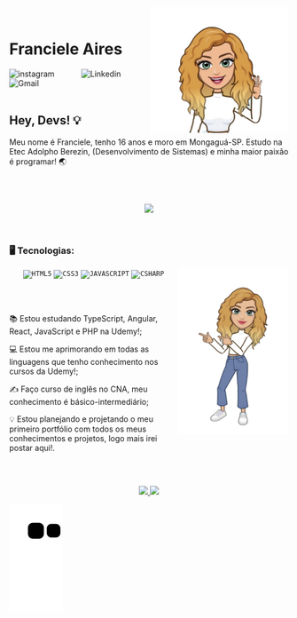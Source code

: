 
 <img align="right" width="250px" style="margin-top:-20px" src="https://github.com/FrancieleAires/FrancieleAires/blob/main/MicrosoftTeams-image__2_-removebg-preview%20(1).png?raw=true">


<div display="inline-block">
 
 <h1 align="left">Franciele Aires</h1>
 
 <a href="https://www.instagram.com/frann.aiires/?hl=pt-br">
    <img align="left" width="130px" src="https://img.shields.io/badge/Instagram-E4405F?style=for-the-badge&logo=instagram&logoColor=white" alt="instagram" style="vertical-align:top;">
  </a> 
  <a href="https://www.linkedin.com/in/fran-aires/">
    <img align="left" width="120px" src="https://img.shields.io/badge/LinkedIn-0077B5?style=for-the-badge&logo=linkedin&logoColor=white" alt="Linkedin" style="vertical-align:top;">
  </a>
 <a href="https://mail.google.com/mail/u/f.aires2016@gmail.com">
    <img align="left" width="100px" src="https://img.shields.io/badge/Gmail-D14836?style=for-the-badge&logo=gmail&logoColor=white" alt="Gmail" style="vertical-align:top;">
  </a>
 
 
 <br>
 <br>
 <br>
 
 ## Hey, Devs! 💡
 
 Meu nome é Franciele, tenho 16 anos e moro em Mongaguá-SP. Estudo na Etec Adolpho Berezin, (Desenvolvimento de Sistemas) e minha maior paixão é programar!  🌏
 
 <br>
 <br>

 <p align="center">
  <img src="https://media.giphy.com/media/eGlWh8b2oDeSuFjGM6/giphy.gif" width="400">
</p>
<br>
 
 ### 🖥️ Tecnologias: 
  <p align="center">
<img width="200px" align="right" src="https://github.com/FrancieleAires/FrancieleAires/blob/main/MicrosoftTeams-image__1_-removebg-preview.png?raw=true">
<code><img width="40px" src="https://cdn.jsdelivr.net/gh/devicons/devicon/icons/html5/html5-original-wordmark.svg" title = "HTML5"/></code>
<code><img width="40px" src="https://cdn.jsdelivr.net/gh/devicons/devicon/icons/css3/css3-original-wordmark.svg" title = "CSS3"/></code>
<code><img width="40px" src="https://cdn.jsdelivr.net/gh/devicons/devicon/icons/javascript/javascript-original.svg" title = "JAVASCRIPT"/></code>
<code><img width="40px" src="https://cdn.jsdelivr.net/gh/devicons/devicon/icons/csharp/csharp-original.svg" title = "CSHARP"/></code>
   </p>
<br><br>
<div display="inline-block">
 
 <p align="left">📚 Estou estudando TypeScript, Angular, React, JavaScript e PHP na Udemy!;</p>
 <p align="left">💻 Estou me aprimorando em todas as linguagens que tenho conhecimento nos cursos da Udemy!;</p>
 <p align="left">✍ Faço curso de inglês no CNA, meu conhecimento é básico-intermediário;</p>
 <p align="left">💡 Estou planejando e projetando o meu primeiro portfólio com todos os meus conhecimentos e projetos, logo mais irei postar aqui!.</p>
 
 <br>
 
 ##
<p align="center">
<a href="https://github.com/francieleaires">
  <img height="120em" src="https://github-readme-stats-eight-theta.vercel.app/api?username=francieleaires&show_icons=true&theme=synthwave&include_all_commits=true&count_private=true"/>
  <img height="120em" src="https://github-readme-stats-eight-theta.vercel.app/api/top-langs/?username=francieleaires&layout=compact&langs_count=8&theme=synthwave"/>
</a>
</p>
 
</div>

![snake gif](https://github.com/FrancieleAires/FrancieleAires/blob/output/github-contribution-grid-snake.svg)
